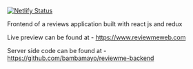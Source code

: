 [![Netlify Status](https://api.netlify.com/api/v1/badges/6f8a7a14-ca70-4b0b-beb0-ea5b9dd285ec/deploy-status)](https://app.netlify.com/sites/agitated-goldstine-8aaa17/deploys)

Frontend of a reviews application built with react js and redux 

Live preview can be found at - https://www.reviewmeweb.com

Server side code can be found at - https://github.com/bambamayo/reviewme-backend
